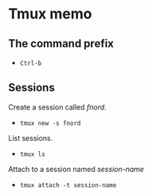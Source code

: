 # Tmux memo

## The command prefix

* `Ctrl-b`

## Sessions

Create a session called _fnord_.

* `tmux new -s fnord`

List sessions.

* `tmux ls`

Attach to a session named _session-name_

* `tmux attach -t session-name`
